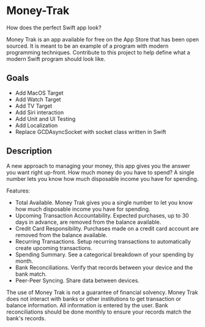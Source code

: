 # Money-Trak
How does the perfect Swift app look?

Money Trak is an app available for free on the App Store that has been open sourced. It is meant to be an example of a program with modern programming techniques. Contribute to this project to help define what a modern Swift program should look like.

## Goals
- Add MacOS Target
- Add Watch Target
- Add TV Target
- Add Siri interaction
- Add Unit and UI Testing
- Add Localization
- Replace GCDAsyncSocket with socket class written in Swift

## Description
A new approach to managing your money, this app gives you the answer you want right up-front. How much money do you have to spend? A single number lets you know how much disposable income you have for spending.

Features:

- Total Available. Money Trak gives you a single number to let you know how much disposable income you have for spending.
- Upcoming Transaction Accountability. Expected purchases, up to 30 days in advance, are removed from the balance available.
- Credit Card Responsibility. Purchases made on a credit card account are removed from the balance available.
- Recurring Transactions. Setup recurring transactions to automatically create upcoming transactions.
- Spending Summary. See a categorical breakdown of your spending by month.
- Bank Reconciliations. Verify that records between your device and the bank match.
- Peer-Peer Syncing. Share data between devices.

The use of Money Trak is not a guarantee of financial solvency. Money Trak does not interact with banks or other institutions to get transaction or balance information. All information is entered by the user. Bank reconciliations should be done monthly to ensure your records match the bank's records.
